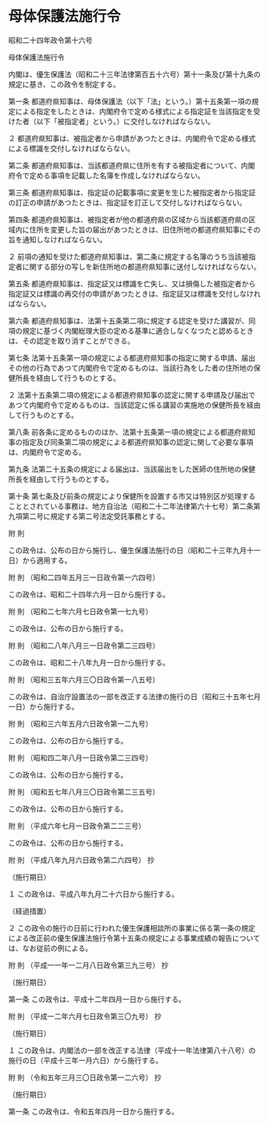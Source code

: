 # 母体保護法施行令

昭和二十四年政令第十六号

母体保護法施行令

内閣は、優生保護法（昭和二十三年法律第百五十六号）第十一条及び第十九条の規定に基き、この政令を制定する。

第一条 都道府県知事は、母体保護法（以下「法」という。）第十五条第一項の規定による指定をしたときは、内閣府令で定める様式による指定証を当該指定を受けた者（以下「被指定者」という。）に交付しなければならない。

２ 都道府県知事は、被指定者から申請があつたときは、内閣府令で定める様式による標識を交付しなければならない。

第二条 都道府県知事は、当該都道府県に住所を有する被指定者について、内閣府令で定める事項を記載した名簿を作成しなければならない。

第三条 都道府県知事は、指定証の記載事項に変更を生じた被指定者から指定証の訂正の申請があつたときは、指定証を訂正して交付しなければならない。

第四条 都道府県知事は、被指定者が他の都道府県の区域から当該都道府県の区域内に住所を変更した旨の届出があつたときは、旧住所地の都道府県知事にその旨を通知しなければならない。

２ 前項の通知を受けた都道府県知事は、第二条に規定する名簿のうち当該被指定者に関する部分の写しを新住所地の都道府県知事に送付しなければならない。

第五条 都道府県知事は、指定証又は標識を亡失し、又は損傷した被指定者から指定証又は標識の再交付の申請があつたときは、指定証又は標識を交付しなければならない。

第六条 都道府県知事は、法第十五条第二項に規定する認定を受けた講習が、同項の規定に基づく内閣総理大臣の定める基準に適合しなくなつたと認めるときは、その認定を取り消すことができる。

第七条 法第十五条第一項の規定による都道府県知事の指定に関する申請、届出その他の行為であつて内閣府令で定めるものは、当該行為をした者の住所地の保健所長を経由して行うものとする。

２ 法第十五条第二項の規定による都道府県知事の認定に関する申請及び届出であつて内閣府令で定めるものは、当該認定に係る講習の実施地の保健所長を経由して行うものとする。

第八条 前各条に定めるもののほか、法第十五条第一項の規定による都道府県知事の指定及び同条第二項の規定による都道府県知事の認定に関して必要な事項は、内閣府令で定める。

第九条 法第二十五条の規定による届出は、当該届出をした医師の住所地の保健所長を経由して行うものとする。

第十条 第七条及び前条の規定により保健所を設置する市又は特別区が処理することとされている事務は、地方自治法（昭和二十二年法律第六十七号）第二条第九項第二号に規定する第二号法定受託事務とする。

附 則

この政令は、公布の日から施行し、優生保護法施行の日（昭和二十三年九月十一日）から適用する。

附 則 （昭和二四年五月三一日政令第一六四号）

この政令は、昭和二十四年六月一日から施行する。

附 則 （昭和二七年六月七日政令第一七九号）

この政令は、公布の日から施行する。

附 則 （昭和二八年八月三一日政令第二三四号）

この政令は、昭和二十八年九月一日から施行する。

附 則 （昭和三五年六月三〇日政令第一八五号）

この政令は、自治庁設置法の一部を改正する法律の施行の日（昭和三十五年七月一日）から施行する。

附 則 （昭和三六年五月六日政令第一二九号）

この政令は、公布の日から施行する。

附 則 （昭和四二年八月一日政令第二三四号）

この政令は、公布の日から施行する。

附 則 （昭和五七年八月三〇日政令第二三五号）

この政令は、公布の日から施行する。

附 則 （平成六年七月一日政令第二二三号）

この政令は、公布の日から施行する。

附 則 （平成八年九月六日政令第二六四号） 抄

（施行期日）

１ この政令は、平成八年九月二十六日から施行する。

（経過措置）

２ この政令の施行の日前に行われた優生保護相談所の事業に係る第一条の規定による改正前の優生保護法施行令第十五条の規定による事業成績の報告については、なお従前の例による。

附 則 （平成一一年一二月八日政令第三九三号） 抄

（施行期日）

第一条 この政令は、平成十二年四月一日から施行する。

附 則 （平成一二年六月七日政令第三〇九号） 抄

（施行期日）

１ この政令は、内閣法の一部を改正する法律（平成十一年法律第八十八号）の施行の日（平成十三年一月六日）から施行する。

附 則 （令和五年三月三〇日政令第一二六号） 抄

（施行期日）

第一条 この政令は、令和五年四月一日から施行する。
